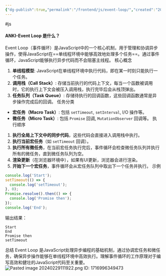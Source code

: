 ```yaml
---
{"dg-publish":true,"permalink":"/frontend/js/event-loop/","created":"2024-05-29T23:33:13.000+08:00","updated":"2024-05-30T17:54:30.299+08:00"}
---
```


#js
#### ANKI-Event Loop 是什么？

Event Loop（事件循环）是JavaScript中的一个核心机制，用于管理和协调异步操作，使得JavaScript在==单线程环境中能够高效地处理多个任务==。通过事件循环，JavaScript能够执行异步代码而不会阻塞主线程。
核心概念
1. **单线程模型**: JavaScript在单线程环境中执行代码，即在某一时刻只能执行一个任务。
2. **调用栈（Call Stack）**: 存储当前执行的代码上下文，每当一个函数被调用时，它的执行上下文会被压入调用栈，执行完毕后会从栈顶弹出。
3. **任务队列（Task Queue）**: 存储待执行的回调函数，这些回调函数通常是异步操作完成后的回调。
任务分类
- **宏任务（Macro Task）**: 包括 `setTimeout`, `setInterval`, I/O 操作等。
- **微任务（Micro Task）**: 包括 `Promise` 回调, `MutationObserver` 回调等。
执行顺序
1. **执行全局上下文中的同步代码**，这些代码会直接进入调用栈中执行。
2. **执行当前宏任务**（如 `setTimeout` 回调）。
3. **执行所有微任务**，在当前宏任务执行完后，事件循环会检查微任务队列并执行所有的微任务，直到微任务队列为空。
4. **渲染更新**（在浏览器环境中），如果有UI更新，浏览器会进行渲染。
5. **开始下一个宏任务**，事件循环会从宏任务队列中取出下一个任务并执行。
示例
```javascript
console.log('Start');
setTimeout(() => {
  console.log('setTimeout');
}, 0);
Promise.resolve().then(() => {
  console.log('Promise then');
});
console.log('End');
```
输出结果：
```
Start
End
Promise then
setTimeout
```
总结
Event Loop 是JavaScript处理异步编程的基础机制，通过协调宏任务和微任务，确保异步操作能够在单线程环境中高效执行。理解事件循环的工作原理对于编写高效和健壮的JavaScript代码至关重要。
![Pasted image 20240229111922.png](/img/user/attachments/Pasted%20image%2020240229111922.png)
ID: 1716996349473
